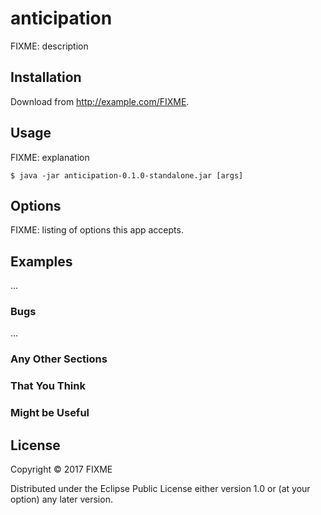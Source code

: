 # anticipation

FIXME: description

## Installation

Download from http://example.com/FIXME.

## Usage

FIXME: explanation

    $ java -jar anticipation-0.1.0-standalone.jar [args]

## Options

FIXME: listing of options this app accepts.

## Examples

...

### Bugs

...

### Any Other Sections
### That You Think
### Might be Useful

## License

Copyright © 2017 FIXME

Distributed under the Eclipse Public License either version 1.0 or (at
your option) any later version.
